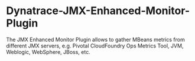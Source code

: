 # Dynatrace-JMX-Enhanced-Monitor-Plugin
The JMX Enhanced Monitor Plugin allows to gather MBeans metrics from different JMX servers, e.g. Pivotal CloudFoundry Ops Metrics Tool, JVM, Weblogic, WebSphere, JBoss, etc.

